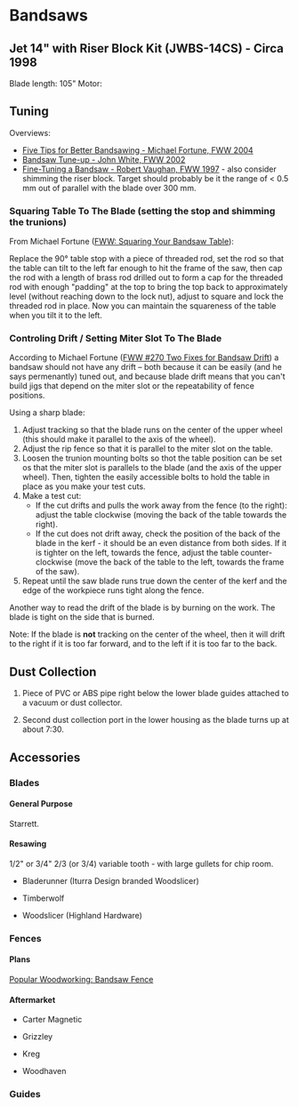 # Bandsaws

## Jet 14" with Riser Block Kit (JWBS-14CS) - Circa 1998

Blade length: 105"
Motor: 

## Tuning

Overviews:

* [Five Tips for Better Bandsawing - Michael Fortune, FWW 2004](http://www.ccwwa.org/NEWSITE/plans/BandsawTuneup1.pdf)
* [Bandsaw Tune-up - John White, FWW 2002](http://www.ccwwa.org/NEWSITE/plans/BandsawTuneup2.pdf)
* [Fine-Tuning a Bandsaw - Robert Vaughan, FWW 1997](http://www.ccwwa.org/NEWSITE/plans/BandsawTuneup3.pdf) - also consider shimming the riser block. Target should probably be it the range of < 0.5 mm out of parallel with the blade over 300 mm.

### Squaring Table To The Blade (setting the stop and shimming the trunions)

From Michael Fortune ([FWW: Squaring Your Bandsaw Table](https://www.finewoodworking.com/2011/05/24/squaring-your-bandsaw-table)):

Replace the 90° table stop with a piece of threaded rod, set the rod so that the table can tilt to the left far enough to hit the frame of the  saw, then cap the rod with a length of brass rod drilled out to form a cap for the threaded rod with enough "padding" at the top to bring the top back to approximately level (without reaching down to the lock nut), adjust to square and lock the threaded rod in place. Now you can maintain the squareness of the table when you tilt it to the left.

### Controling Drift / Setting Miter Slot To The Blade

According to Michael Fortune ([FWW #270 Two Fixes for Bandsaw Drift](https://www.finewoodworking.com/2018/07/16/two-fixes-for-bandsaw-drift)) a bandsaw should not have any drift – both because it can be easily (and he says permenantly) tuned out, and because blade drift means that you can't build jigs that depend on the miter slot or the repeatability of fence positions.

Using a sharp blade:

1. Adjust tracking so that the blade runs on the center of the upper wheel (this should make it parallel to the axis of the wheel).
1. Adjust the rip fence so that it is parallel to the miter slot on the table.
1. Loosen the trunion mounting bolts so thot the table position can be set os that the miter slot is parallels to the blade (and the axis of the upper wheel). Then, tighten the easily accessible bolts to hold the table in place as you make your test cuts.
1. Make a test cut:
   - If the cut drifts and pulls the work away from the fence (to the right): adjust the table clockwise (moving the back of the table towards the right).
   - If the cut does not drift away, check the position of the back of the blade in the kerf - it should be an even distance from both sides. If it is tighter on the left, towards the fence, adjust the table counter-clockwise (move the back of the table to the left, towards the frame of the saw).
1. Repeat until the saw blade runs true down the center of the kerf and the edge of the workpiece runs tight along the fence.

Another way to read the drift of the blade is by burning on the work. The blade is tight on the side that is burned.
   
Note: If the blade is **not** tracking on the center of the wheel, then it will drift to the right if it is too far forward, and to the left if it is too far to the back.

## Dust Collection

1. Piece of PVC or ABS pipe right below the lower blade guides attached to a vacuum or dust collector.

1. Second dust collection port in the lower housing as the blade turns up at about 7:30.

## Accessories

### Blades

#### General Purpose

Starrett.

#### Resawing

1/2" or 3/4" 2/3 (or 3/4) variable tooth - with large gullets for chip room.

* Bladerunner (Iturra Design branded Woodslicer)

* Timberwolf

* Woodslicer (Highland Hardware)

### Fences

#### Plans

[Popular Woodworking: Bandsaw Fence](https://www.popularwoodworking.com/american-woodworker-blog/bandsaw-fence/)

#### Aftermarket

* Carter Magnetic

* Grizzley

* Kreg

* Woodhaven

### Guides
